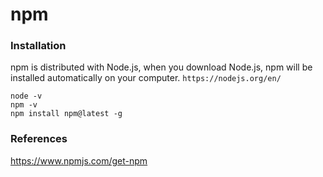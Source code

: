 # npm

### Installation
npm is distributed with Node.js, when you download Node.js, npm will be installed automatically on your computer. `https://nodejs.org/en/`

```
node -v
npm -v
npm install npm@latest -g
```

### References
https://www.npmjs.com/get-npm
